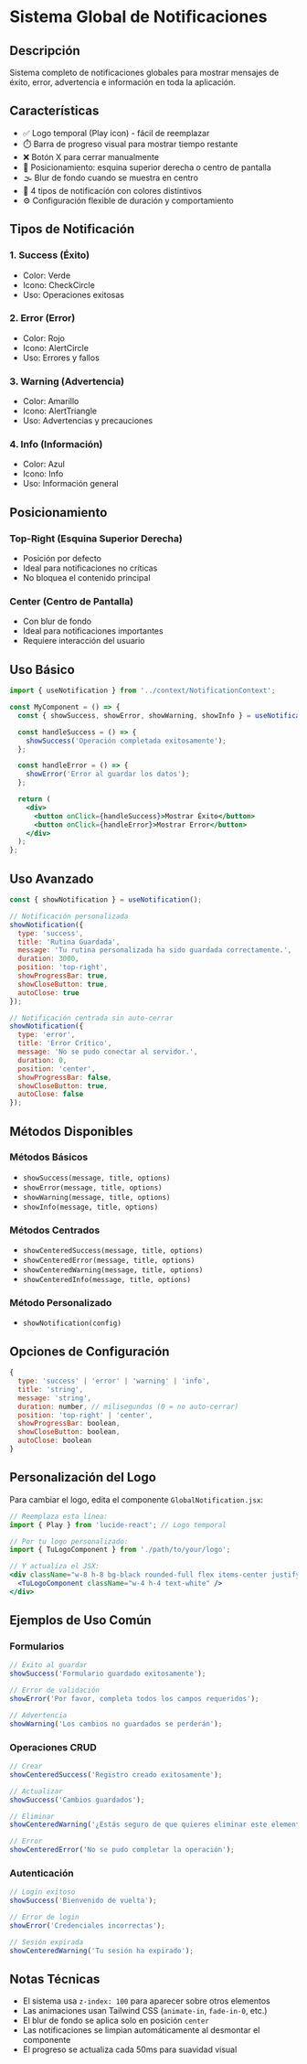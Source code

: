 # Sistema Global de Notificaciones

## Descripción
Sistema completo de notificaciones globales para mostrar mensajes de éxito, error, advertencia e información en toda la aplicación.

## Características
- ✅ Logo temporal (Play icon) - fácil de reemplazar
- ⏱️ Barra de progreso visual para mostrar tiempo restante
- ❌ Botón X para cerrar manualmente
- 📍 Posicionamiento: esquina superior derecha o centro de pantalla
- 🌫️ Blur de fondo cuando se muestra en centro
- 🎨 4 tipos de notificación con colores distintivos
- ⚙️ Configuración flexible de duración y comportamiento

## Tipos de Notificación

### 1. Success (Éxito)
- Color: Verde
- Icono: CheckCircle
- Uso: Operaciones exitosas

### 2. Error (Error)
- Color: Rojo
- Icono: AlertCircle
- Uso: Errores y fallos

### 3. Warning (Advertencia)
- Color: Amarillo
- Icono: AlertTriangle
- Uso: Advertencias y precauciones

### 4. Info (Información)
- Color: Azul
- Icono: Info
- Uso: Información general

## Posicionamiento

### Top-Right (Esquina Superior Derecha)
- Posición por defecto
- Ideal para notificaciones no críticas
- No bloquea el contenido principal

### Center (Centro de Pantalla)
- Con blur de fondo
- Ideal para notificaciones importantes
- Requiere interacción del usuario

## Uso Básico

```jsx
import { useNotification } from '../context/NotificationContext';

const MyComponent = () => {
  const { showSuccess, showError, showWarning, showInfo } = useNotification();

  const handleSuccess = () => {
    showSuccess('Operación completada exitosamente');
  };

  const handleError = () => {
    showError('Error al guardar los datos');
  };

  return (
    <div>
      <button onClick={handleSuccess}>Mostrar Éxito</button>
      <button onClick={handleError}>Mostrar Error</button>
    </div>
  );
};
```

## Uso Avanzado

```jsx
const { showNotification } = useNotification();

// Notificación personalizada
showNotification({
  type: 'success',
  title: 'Rutina Guardada',
  message: 'Tu rutina personalizada ha sido guardada correctamente.',
  duration: 3000,
  position: 'top-right',
  showProgressBar: true,
  showCloseButton: true,
  autoClose: true
});

// Notificación centrada sin auto-cerrar
showNotification({
  type: 'error',
  title: 'Error Crítico',
  message: 'No se pudo conectar al servidor.',
  duration: 0,
  position: 'center',
  showProgressBar: false,
  showCloseButton: true,
  autoClose: false
});
```

## Métodos Disponibles

### Métodos Básicos
- `showSuccess(message, title, options)`
- `showError(message, title, options)`
- `showWarning(message, title, options)`
- `showInfo(message, title, options)`

### Métodos Centrados
- `showCenteredSuccess(message, title, options)`
- `showCenteredError(message, title, options)`
- `showCenteredWarning(message, title, options)`
- `showCenteredInfo(message, title, options)`

### Método Personalizado
- `showNotification(config)`

## Opciones de Configuración

```jsx
{
  type: 'success' | 'error' | 'warning' | 'info',
  title: 'string',
  message: 'string',
  duration: number, // milisegundos (0 = no auto-cerrar)
  position: 'top-right' | 'center',
  showProgressBar: boolean,
  showCloseButton: boolean,
  autoClose: boolean
}
```

## Personalización del Logo

Para cambiar el logo, edita el componente `GlobalNotification.jsx`:

```jsx
// Reemplaza esta línea:
import { Play } from 'lucide-react'; // Logo temporal

// Por tu logo personalizado:
import { TuLogoComponent } from './path/to/your/logo';

// Y actualiza el JSX:
<div className="w-8 h-8 bg-black rounded-full flex items-center justify-center">
  <TuLogoComponent className="w-4 h-4 text-white" />
</div>
```

## Ejemplos de Uso Común

### Formularios
```jsx
// Éxito al guardar
showSuccess('Formulario guardado exitosamente');

// Error de validación
showError('Por favor, completa todos los campos requeridos');

// Advertencia
showWarning('Los cambios no guardados se perderán');
```

### Operaciones CRUD
```jsx
// Crear
showCenteredSuccess('Registro creado exitosamente');

// Actualizar
showSuccess('Cambios guardados');

// Eliminar
showCenteredWarning('¿Estás seguro de que quieres eliminar este elemento?');

// Error
showCenteredError('No se pudo completar la operación');
```

### Autenticación
```jsx
// Login exitoso
showSuccess('Bienvenido de vuelta');

// Error de login
showError('Credenciales incorrectas');

// Sesión expirada
showCenteredWarning('Tu sesión ha expirado');
```

## Notas Técnicas

- El sistema usa `z-index: 100` para aparecer sobre otros elementos
- Las animaciones usan Tailwind CSS (`animate-in`, `fade-in-0`, etc.)
- El blur de fondo se aplica solo en posición `center`
- Las notificaciones se limpian automáticamente al desmontar el componente
- El progreso se actualiza cada 50ms para suavidad visual
